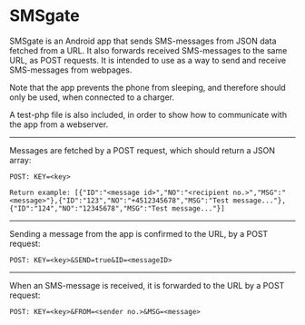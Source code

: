 # SMSgate

SMSgate is an Android app that sends SMS-messages from JSON data fetched from a URL. It also forwards received SMS-messages to the same URL, as POST requests. It is intended to use as a way to send and receive SMS-messages from webpages.

Note that the app prevents the phone from sleeping, and therefore should only be used, when connected to a charger.

A test-php file is also included, in order to show how to communicate with the app from a webserver.

-----
Messages are fetched by a POST request, which should return a JSON array:

	POST: KEY=<key>

	Return example: [{"ID":"<message id>","NO":"<recipient no.>","MSG":"<message>"},{"ID":"123","NO":"+4512345678","MSG":"Test message..."},{"ID":"124","NO":"12345678","MSG":"Test message..."}]

-----
Sending a message from the app is confirmed to the URL, by a POST request:

	POST: KEY=<key>&SEND=true&ID=<messageID>

-----
When an SMS-message is received, it is forwarded to the URL by a POST request:

	POST: KEY=<key>&FROM=<sender no.>&MSG=<message>


